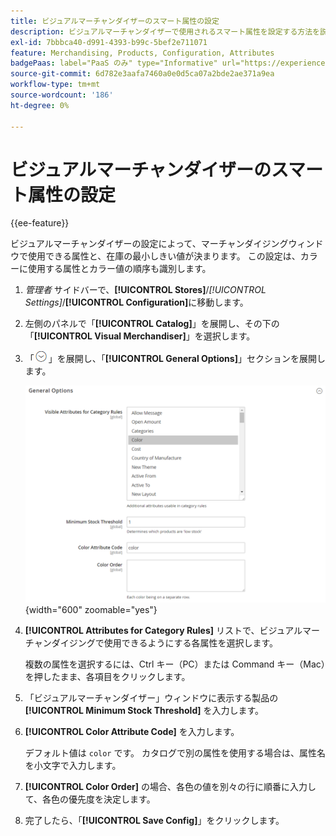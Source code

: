 ```yaml
---
title: ビジュアルマーチャンダイザーのスマート属性の設定
description: ビジュアルマーチャンダイザーで使用されるスマート属性を設定する方法を説明します。
exl-id: 7bbbca40-d991-4393-b99c-5bef2e711071
feature: Merchandising, Products, Configuration, Attributes
badgePaas: label="PaaS のみ" type="Informative" url="https://experienceleague.adobe.com/ja/docs/commerce/user-guides/product-solutions" tooltip="Adobe Commerce on Cloud プロジェクト（Adobeが管理する PaaS インフラストラクチャ）およびオンプレミスプロジェクトにのみ適用されます。"
source-git-commit: 6d782e3aafa7460a0e0d5ca07a2bde2ae371a9ea
workflow-type: tm+mt
source-wordcount: '186'
ht-degree: 0%

---
```


# ビジュアルマーチャンダイザーのスマート属性の設定

{{ee-feature}}

ビジュアルマーチャンダイザーの設定によって、マーチャンダイジングウィンドウで使用できる属性と、在庫の最小しきい値が決まります。 この設定は、カラーに使用する属性とカラー値の順序も識別します。

1. _管理者_ サイドバーで、**[!UICONTROL Stores]**/_[!UICONTROL Settings]_/**[!UICONTROL Configuration]**&#x200B;に移動します。

1. 左側のパネルで「**[!UICONTROL Catalog]**」を展開し、その下の「**[!UICONTROL Visual Merchandiser]**」を選択します。

1. 「![ 展開セレクター ](../assets/icon-display-expand.png)」を展開し、「**[!UICONTROL General Options]**」セクションを展開します。

   ![ カタログ設定 – 視覚的なマーチャンダイザー ](../configuration-reference/catalog/assets/catalog-visual-merchandiser-general-options.png){width="600" zoomable="yes"}

1. **[!UICONTROL Attributes for Category Rules]** リストで、ビジュアルマーチャンダイジングで使用できるようにする各属性を選択します。

   複数の属性を選択するには、Ctrl キー（PC）または Command キー（Mac）を押したまま、各項目をクリックします。

1. 「ビジュアルマーチャンダイザー」ウィンドウに表示する製品の **[!UICONTROL Minimum Stock Threshold]** を入力します。

1. **[!UICONTROL Color Attribute Code]** を入力します。

   デフォルト値は `color` です。 カタログで別の属性を使用する場合は、属性名を小文字で入力します。

1. **[!UICONTROL Color Order]** の場合、各色の値を別々の行に順番に入力して、各色の優先度を決定します。

1. 完了したら、「**[!UICONTROL Save Config]**」をクリックします。
